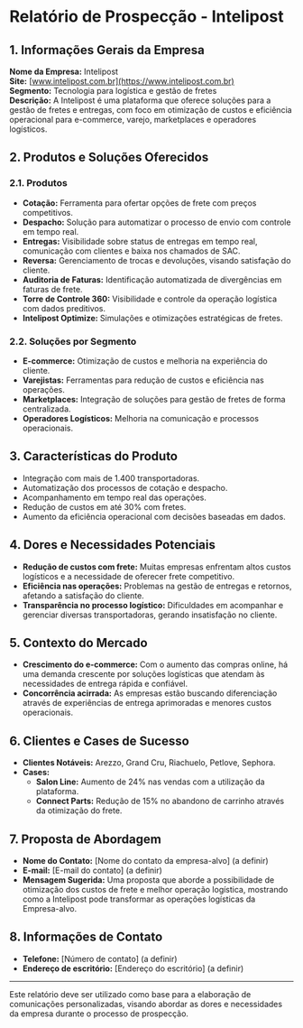 # Relatório de Prospecção - Intelipost

## 1. Informações Gerais da Empresa
**Nome da Empresa:** Intelipost  
**Site:** [www.intelipost.com.br](https://www.intelipost.com.br)  
**Segmento:** Tecnologia para logística e gestão de fretes  
**Descrição:** A Intelipost é uma plataforma que oferece soluções para a gestão de fretes e entregas, com foco em otimização de custos e eficiência operacional para e-commerce, varejo, marketplaces e operadores logísticos.

## 2. Produtos e Soluções Oferecidos
### 2.1. Produtos
- **Cotação:** Ferramenta para ofertar opções de frete com preços competitivos.
- **Despacho:** Solução para automatizar o processo de envio com controle em tempo real.
- **Entregas:** Visibilidade sobre status de entregas em tempo real, comunicação com clientes e baixa nos chamados de SAC.
- **Reversa:** Gerenciamento de trocas e devoluções, visando satisfação do cliente.
- **Auditoria de Faturas:** Identificação automatizada de divergências em faturas de frete.
- **Torre de Controle 360:** Visibilidade e controle da operação logística com dados preditivos.
- **Intelipost Optimize:** Simulações e otimizações estratégicas de fretes.

### 2.2. Soluções por Segmento
- **E-commerce:** Otimização de custos e melhoria na experiência do cliente.
- **Varejistas:** Ferramentas para redução de custos e eficiência nas operações.
- **Marketplaces:** Integração de soluções para gestão de fretes de forma centralizada.
- **Operadores Logísticos:** Melhoria na comunicação e processos operacionais.

## 3. Características do Produto
- Integração com mais de 1.400 transportadoras.
- Automatização dos processos de cotação e despacho.
- Acompanhamento em tempo real das operações.
- Redução de custos em até 30% com fretes.
- Aumento da eficiência operacional com decisões baseadas em dados.

## 4. Dores e Necessidades Potenciais
- **Redução de custos com frete:** Muitas empresas enfrentam altos custos logísticos e a necessidade de oferecer frete competitivo.
- **Eficiência nas operações:** Problemas na gestão de entregas e retornos, afetando a satisfação do cliente.
- **Transparência no processo logístico:** Dificuldades em acompanhar e gerenciar diversas transportadoras, gerando insatisfação no cliente.
  
## 5. Contexto do Mercado
- **Crescimento do e-commerce:** Com o aumento das compras online, há uma demanda crescente por soluções logísticas que atendam às necessidades de entrega rápida e confiável.
- **Concorrência acirrada:** As empresas estão buscando diferenciação através de experiências de entrega aprimoradas e menores custos operacionais.

## 6. Clientes e Cases de Sucesso
- **Clientes Notáveis:** Arezzo, Grand Cru, Riachuelo, Petlove, Sephora.
- **Cases:** 
  - **Salon Line:** Aumento de 24% nas vendas com a utilização da plataforma.
  - **Connect Parts:** Redução de 15% no abandono de carrinho através da otimização do frete.

## 7. Proposta de Abordagem
- **Nome do Contato:** [Nome do contato da empresa-alvo] (a definir)
- **E-mail:** [E-mail do contato] (a definir)
- **Mensagem Sugerida:** Uma proposta que aborde a possibilidade de otimização dos custos de frete e melhor operação logística, mostrando como a Intelipost pode transformar as operações logísticas da Empresa-alvo.

## 8. Informações de Contato
- **Telefone:** [Número de contato] (a definir)
- **Endereço de escritório:** [Endereço do escritório] (a definir)

---

Este relatório deve ser utilizado como base para a elaboração de comunicações personalizadas, visando abordar as dores e necessidades da empresa durante o processo de prospecção.